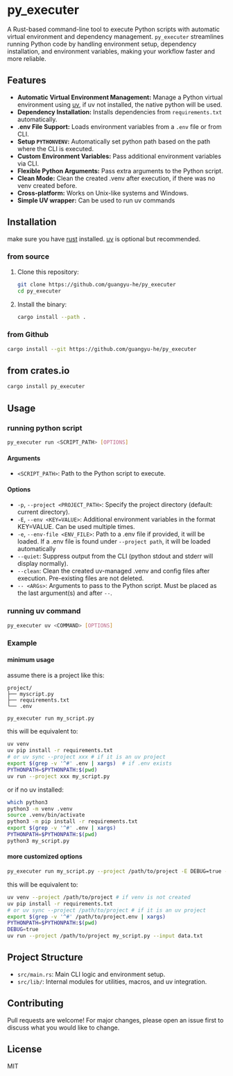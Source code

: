 # py_executer

A Rust-based command-line tool to execute Python scripts with automatic virtual environment and dependency management.
`py_executer` streamlines running Python code by handling environment setup, dependency installation, and environment
variables, making your workflow faster and more reliable.

## Features

- **Automatic Virtual Environment Management:** Manage a Python virtual environment
  using [uv](https://github.com/astral-sh/uv), if uv not installed, the native python will be used.
- **Dependency Installation:** Installs dependencies from `requirements.txt` automatically.
- **.env File Support:** Loads environment variables from a `.env` file or from CLI.
- **Setup `PYTHONVENV`:** Automatically set python path based on the path where the CLI is executed.
- **Custom Environment Variables:** Pass additional environment variables via CLI.
- **Flexible Python Arguments:** Pass extra arguments to the Python script.
- **Clean Mode:** Clean the created .venv after execution, if there was no venv created before.
- **Cross-platform:** Works on Unix-like systems and Windows.
- **Simple UV wrapper:** Can be used to run uv commands

## Installation

make sure you have [rust](https://www.rust-lang.org) installed. [uv](https://github.com/astral-sh/uv) is optional but
recommended.

### from source

1. Clone this repository:
   ```sh
   git clone https://github.com/guangyu-he/py_executer
   cd py_executer
   ```
2. Install the binary:
    ```sh
    cargo install --path .
    ```

### from Github

```sh
cargo install --git https://github.com/guangyu-he/py_executer
```

## from crates.io

```sh
cargo install py_executer
```

## Usage

### running python script

```sh
py_executer run <SCRIPT_PATH> [OPTIONS]
```

#### Arguments

- `<SCRIPT_PATH>`: Path to the Python script to execute.

#### Options

- `-p`, `--project <PROJECT_PATH>`: Specify the project directory (default: current directory).
- `-E`, `--env <KEY=VALUE>`: Additional environment variables in the format KEY=VALUE. Can be used multiple times.
- `-e`, `--env-file <ENV_FILE>`: Path to a .env file if provided, it will be loaded. If a .env file is found under
  `--project path`, it will be loaded automatically
- `--quiet`: Suppress output from the CLI (python stdout and stderr will display normally).
- `--clean`: Clean the created uv-managed .venv and config files after execution. Pre-existing files are not deleted.
- `-- <ARGs>`: Arguments to pass to the Python script. Must be placed as the last argument(s) and after `--`.

### running uv command

```sh
py_executer uv <COMMAND> [OPTIONS]
```

### Example

#### minimum usage

assume there is a project like this:

```
project/
├── myscript.py
├── requirements.txt
└── .env
```

```sh
py_executer run my_script.py
```

this will be equivalent to:

```sh
uv venv
uv pip install -r requirements.txt
# or uv sync --project xxx # if it is an uv project
export $(grep -v '^#' .env | xargs)  # if .env exists
PYTHONPATH=$PYTHONPATH:$(pwd)
uv run --project xxx my_script.py
```

or if no uv installed:

```sh
which python3
python3 -m venv .venv
source .venv/bin/activate
python3 -m pip install -r requirements.txt
export $(grep -v '^#' .env | xargs)
PYTHONPATH=$PYTHONPATH:$(pwd)
python3 my_script.py
```

#### more customized options

```sh
py_executer run my_script.py --project /path/to/project -E DEBUG=true -- --input data.txt
```

this will be equivalent to:

```sh
uv venv --project /path/to/project # if venv is not created
uv pip install -r requirements.txt
# or uv sync --project /path/to/project # if it is an uv project
export $(grep -v '^#' /path/to/project.env | xargs)
PYTHONPATH=$PYTHONPATH:$(pwd)
DEBUG=true
uv run --project /path/to/project my_script.py --input data.txt
```

## Project Structure

- `src/main.rs`: Main CLI logic and environment setup.
- `src/lib/`: Internal modules for utilities, macros, and uv integration.

## Contributing

Pull requests are welcome! For major changes, please open an issue first to discuss what you would like to change.

## License

MIT